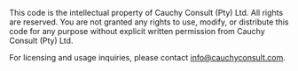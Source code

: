 This code is the intellectual property of Cauchy Consult (Pty) Ltd. All rights are reserved. You are not granted any rights to use, modify, or distribute this code for any purpose without explicit written permission from Cauchy Consult (Pty) Ltd.

For licensing and usage inquiries, please contact info@cauchyconsult.com.
